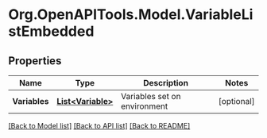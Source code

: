 
# Org.OpenAPITools.Model.VariableListEmbedded

## Properties

Name | Type | Description | Notes
------------ | ------------- | ------------- | -------------
**Variables** | [**List&lt;Variable&gt;**](Variable.md) | Variables set on environment | [optional] 

[[Back to Model list]](../README.md#documentation-for-models)
[[Back to API list]](../README.md#documentation-for-api-endpoints)
[[Back to README]](../README.md)

